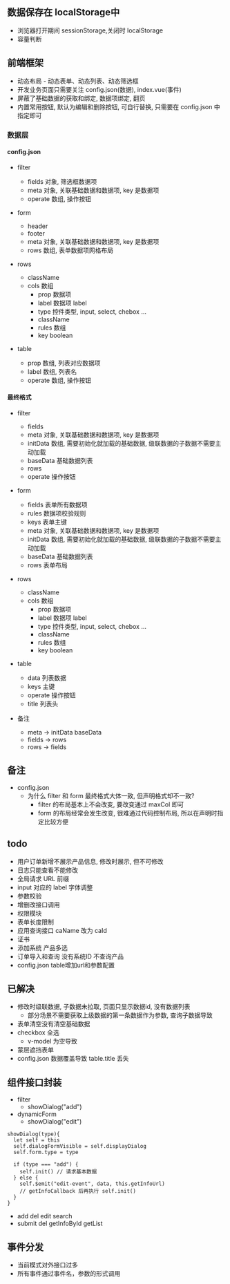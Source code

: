 ## 数据保存在 localStorage中
- 浏览器打开期间 sessionStorage,关闭时 localStorage
- 容量判断

## 前端框架
- 动态布局 - 动态表单、动态列表、动态筛选框
- 开发业务页面只需要关注 config.json(数据), index.vue(事件)
- 屏蔽了基础数据的获取和绑定, 数据项绑定, 翻页
- 内置常用按钮, 默认为编辑和删除按钮, 可自行替换, 只需要在 config.json 中指定即可

### 数据层
#### config.json
- filter
  - fields      对象, 筛选框数据项
  - meta        对象, 关联基础数据和数据项, key 是数据项
  - operate     数组, 操作按钮

- form
  - header      
  - footer      
  - meta        对象, 关联基础数据和数据项, key 是数据项
  - rows        数组, 表单数据项网格布局

- rows 
  - className
  - cols        数组
    - prop      数据项
    - label     数据项 label 
    - type      控件类型, input, select, chebox ...
    - className
    - rules     数组
    - key       boolean

- table
  - prop        数组, 列表对应数据项
  - label       数组, 列表名
  - operate     数组, 操作按钮
  
#### 最终格式
- filter
  - fields
  - meta        对象, 关联基础数据和数据项, key 是数据项
  - initData    数组, 需要初始化就加载的基础数据, 级联数据的子数据不需要主动加载
  - baseData    基础数据列表
  - rows
  - operate     操作按钮

- form
  - fields      表单所有数据项
  - rules       数据项校验规则
  - keys        表单主键
  - meta        对象, 关联基础数据和数据项, key 是数据项
  - initData    数组, 需要初始化就加载的基础数据, 级联数据的子数据不需要主动加载
  - baseData    基础数据列表
  - rows        表单布局

- rows 
  - className
  - cols        数组
    - prop      数据项
    - label     数据项 label 
    - type      控件类型, input, select, chebox ...
    - className
    - rules     数组
    - key       boolean

- table
  - data        列表数据
  - keys        主键
  - operate     操作按钮
  - title       列表头
  
- 备注
  - meta -> initData baseData
  - fields -> rows
  - rows -> fields
## 备注
- config.json
  - 为什么 filter 和 form 最终格式大体一致, 但声明格式却不一致?
    - filter 的布局基本上不会改变, 要改变通过 maxCol 即可
    - form 的布局经常会发生改变, 很难通过代码控制布局, 所以在声明时指定比较方便
    
## todo
- 用户订单新增不展示产品信息, 修改时展示, 但不可修改
- 日志只能查看不能修改
- 全局请求 URL 前缀
- input 对应的 label 字体调整
- 参数校验
- 增删改接口调用
- 权限模块
- 表单长度限制
- 应用查询接口 caName 改为 caId
- 证书
- 添加系统 产品多选
- 订单导入和查询 没有系统ID 不查询产品
- config.json table增加url和参数配置

## 已解决
- 修改时级联数据, 子数据未拉取, 页面只显示数据id, 没有数据列表
  - 部分场景不需要获取上级数据的第一条数据作为参数, 查询子数据导致
- 表单清空没有清空基础数据
- checkbox 全选
  - v-model 为空导致
- 蒙层遮挡表单
- config.json 数据覆盖导致 table.title 丢失

## 组件接口封装
- filter
  - showDialog("add")
- dynamicForm
  - showDialog("edit")

```
showDialog(type){
  let self = this
  self.dialogFormVisible = self.displayDialog
  self.form.type = type

  if (type === "add") {
    self.init() // 请求基本数据
  } else {
    self.$emit("edit-event", data, this.getInfoUrl)
    // getInfoCallback 后再执行 self.init()
  }
}
```
- add del edit search
- submit del getInfoById getList

## 事件分发
- 当前模式对外接口过多
- 所有事件通过事件名，参数的形式调用
